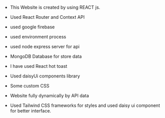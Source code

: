 
- This Website is created by using REACT js.

- Used React Router and Context API
- used google firebase 
- used environment process
- used node express server for api
- MongoDB Database for store data
- I have used React hot toast 
- Used daisyUi components library
- Some custom CSS
- Website fully dynamically by API data  
- Used Tailwind CSS frameworks for styles and used daisy ui component for better interface.





